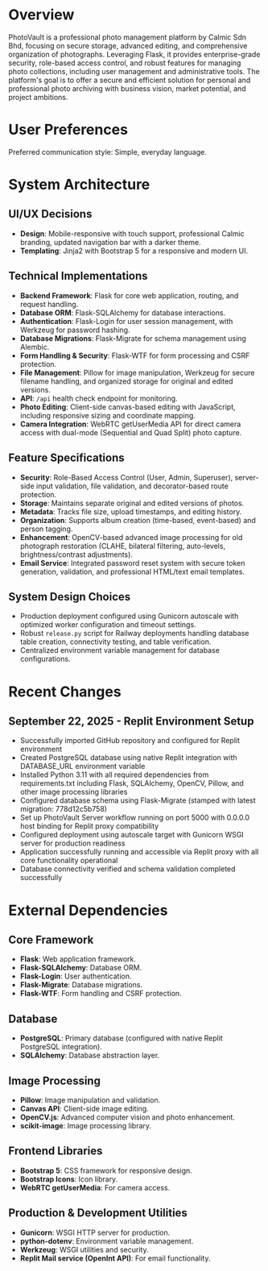 # Overview

PhotoVault is a professional photo management platform by Calmic Sdn Bhd, focusing on secure storage, advanced editing, and comprehensive organization of photographs. Leveraging Flask, it provides enterprise-grade security, role-based access control, and robust features for managing photo collections, including user management and administrative tools. The platform's goal is to offer a secure and efficient solution for personal and professional photo archiving with business vision, market potential, and project ambitions.

# User Preferences

Preferred communication style: Simple, everyday language.

# System Architecture

## UI/UX Decisions
-   **Design**: Mobile-responsive with touch support, professional Calmic branding, updated navigation bar with a darker theme.
-   **Templating**: Jinja2 with Bootstrap 5 for a responsive and modern UI.

## Technical Implementations
-   **Backend Framework**: Flask for core web application, routing, and request handling.
-   **Database ORM**: Flask-SQLAlchemy for database interactions.
-   **Authentication**: Flask-Login for user session management, with Werkzeug for password hashing.
-   **Database Migrations**: Flask-Migrate for schema management using Alembic.
-   **Form Handling & Security**: Flask-WTF for form processing and CSRF protection.
-   **File Management**: Pillow for image manipulation, Werkzeug for secure filename handling, and organized storage for original and edited versions.
-   **API**: `/api` health check endpoint for monitoring.
-   **Photo Editing**: Client-side canvas-based editing with JavaScript, including responsive sizing and coordinate mapping.
-   **Camera Integration**: WebRTC getUserMedia API for direct camera access with dual-mode (Sequential and Quad Split) photo capture.

## Feature Specifications
-   **Security**: Role-Based Access Control (User, Admin, Superuser), server-side input validation, file validation, and decorator-based route protection.
-   **Storage**: Maintains separate original and edited versions of photos.
-   **Metadata**: Tracks file size, upload timestamps, and editing history.
-   **Organization**: Supports album creation (time-based, event-based) and person tagging.
-   **Enhancement**: OpenCV-based advanced image processing for old photograph restoration (CLAHE, bilateral filtering, auto-levels, brightness/contrast adjustments).
-   **Email Service**: Integrated password reset system with secure token generation, validation, and professional HTML/text email templates.

## System Design Choices
-   Production deployment configured using Gunicorn autoscale with optimized worker configuration and timeout settings.
-   Robust `release.py` script for Railway deployments handling database table creation, connectivity testing, and table verification.
-   Centralized environment variable management for database configurations.

# Recent Changes

## September 22, 2025 - Replit Environment Setup
- Successfully imported GitHub repository and configured for Replit environment
- Created PostgreSQL database using native Replit integration with DATABASE_URL environment variable
- Installed Python 3.11 with all required dependencies from requirements.txt including Flask, SQLAlchemy, OpenCV, Pillow, and other image processing libraries
- Configured database schema using Flask-Migrate (stamped with latest migration: 778d12c5b758)
- Set up PhotoVault Server workflow running on port 5000 with 0.0.0.0 host binding for Replit proxy compatibility
- Configured deployment using autoscale target with Gunicorn WSGI server for production readiness
- Application successfully running and accessible via Replit proxy with all core functionality operational
- Database connectivity verified and schema validation completed successfully

# External Dependencies

## Core Framework
-   **Flask**: Web application framework.
-   **Flask-SQLAlchemy**: Database ORM.
-   **Flask-Login**: User authentication.
-   **Flask-Migrate**: Database migrations.
-   **Flask-WTF**: Form handling and CSRF protection.

## Database
-   **PostgreSQL**: Primary database (configured with native Replit PostgreSQL integration).
-   **SQLAlchemy**: Database abstraction layer.

## Image Processing
-   **Pillow**: Image manipulation and validation.
-   **Canvas API**: Client-side image editing.
-   **OpenCV.js**: Advanced computer vision and photo enhancement.
-   **scikit-image**: Image processing library.

## Frontend Libraries
-   **Bootstrap 5**: CSS framework for responsive design.
-   **Bootstrap Icons**: Icon library.
-   **WebRTC getUserMedia**: For camera access.

## Production & Development Utilities
-   **Gunicorn**: WSGI HTTP server for production.
-   **python-dotenv**: Environment variable management.
-   **Werkzeug**: WSGI utilities and security.
-   **Replit Mail service (OpenInt API)**: For email functionality.